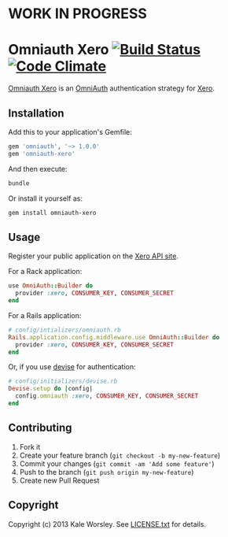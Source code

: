 # WORK IN PROGRESS

# Omniauth Xero [![Build Status](https://travis-ci.org/blaze182/omniauth-xero-partner.svg?branch=master)](https://travis-ci.org/blaze182/omniauth-xero-partner) [![Code Climate](https://codeclimate.com/github/blaze182/omniauth-xero-partner/badges/gpa.svg)](https://codeclimate.com/github/blaze182/omniauth-xero-partner)


[Omniauth Xero](https://github.com/kaleworsley/omniauth-xero) is an [OmniAuth](https://github.com/intridea/omniauth) authentication strategy for [Xero](http://www.xero.com).

## Installation

Add this to your application's Gemfile:

```ruby
gem 'omniauth', '~> 1.0.0'
gem 'omniauth-xero'
```

And then execute:

```bash
bundle
```

Or install it yourself as:

```bash
gem install omniauth-xero
```

## Usage

Register your public application on the [Xero API site](https://api.xero.com/Application/Add).

For a Rack application:

```ruby
use OmniAuth::Builder do
  provider :xero, CONSUMER_KEY, CONSUMER_SECRET
end
```

For a Rails application:

```ruby
# config/intializers/omniauth.rb
Rails.application.config.middleware.use OmniAuth::Builder do
  provider :xero, CONSUMER_KEY, CONSUMER_SECRET
end
```

Or, if you use [devise](https://github.com/plataformatec/devise) for authentication:

```ruby
# config/initializers/devise.rb
Devise.setup do |config|
  config.omniauth :xero, CONSUMER_KEY, CONSUMER_SECRET
end
```

## Contributing

1. Fork it
2. Create your feature branch (`git checkout -b my-new-feature`)
3. Commit your changes (`git commit -am 'Add some feature'`)
4. Push to the branch (`git push origin my-new-feature`)
5. Create new Pull Request

## Copyright

Copyright (c) 2013 Kale Worsley. See [LICENSE.txt](LICENSE.txt) for details.
